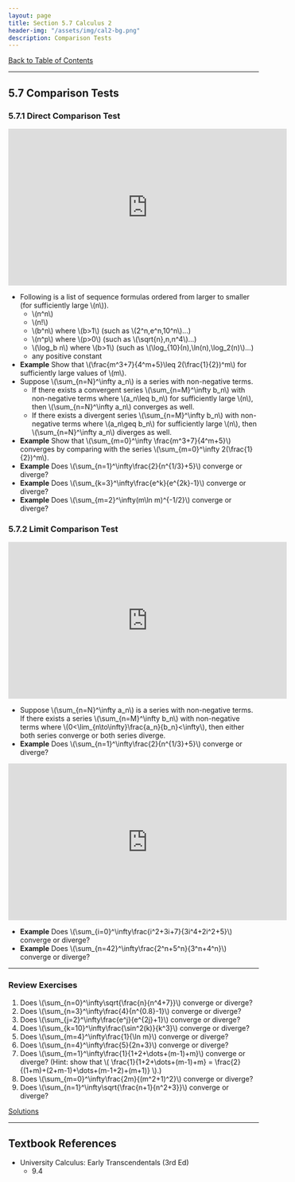 ```yaml
---
layout: page
title: Section 5.7 Calculus 2
header-img: "/assets/img/cal2-bg.png"
description: Comparison Tests
---
```


[Back to Table of Contents](../..)

---

## 5.7 Comparison Tests

### 5.7.1 Direct Comparison Test

<iframe width="560" height="315" src="https://www.youtube.com/embed/2BrTpR7TqzA" frameborder="0" allowfullscreen></iframe>

- Following is a list of sequence formulas ordered from larger to
  smaller (for sufficiently large \\(n\\)).
    - \\(n^n\\)
    - \\(n!\\)
    - \\(b^n\\) where \\(b>1\\) (such as \\(2^n,e^n,10^n\\)...)
    - \\(n^p\\) where \\(p>0\\) (such as \\(\sqrt{n},n,n^4\\)...)
    - \\(\log_b n\\) where \\(b>1\\)
      (such as \\(\log_{10}(n),\ln(n),\log_2(n)\\)...)
    - any positive constant
- **Example**
  Show that \\(\frac{m^3+7}{4^m+5}\leq 2(\frac{1}{2})^m\\) for sufficiently
  large values of \\(m\\).
- Suppose \\(\sum_{n=N}^\infty a_n\\) is a series with non-negative terms.
    - If there exists a convergent series \\(\sum_{n=M}^\infty b_n\\)
      with non-negative terms where \\(a_n\leq b_n\\) for sufficiently
      large \\(n\\), then \\(\sum_{n=N}^\infty a_n\\) converges as well.
    - If there exists a divergent series \\(\sum_{n=M}^\infty b_n\\)
      with non-negative terms where \\(a_n\geq b_n\\) for sufficiently
      large \\(n\\), then \\(\sum_{n=N}^\infty a_n\\) diverges as well.
- **Example**
  Show that \\(\sum_{m=0}^\infty \frac{m^3+7}{4^m+5}\\) converges by
  comparing with the series \\(\sum_{m=0}^\infty 2(\frac{1}{2})^m\\).
- **Example**
  Does \\(\sum_{n=1}^\infty\frac{2}{n^{1/3}+5}\\) converge or diverge?
- **Example**
  Does \\(\sum_{k=3}^\infty\frac{e^k}{e^{2k}-1}\\) converge or diverge?
- **Example**
  Does \\(\sum_{m=2}^\infty(m\ln m)^{-1/2}\\) converge or diverge?


### 5.7.2 Limit Comparison Test

<iframe width="560" height="315" src="https://www.youtube.com/embed/CCi27WlXPF8" frameborder="0" allowfullscreen></iframe>

- Suppose \\(\sum_{n=N}^\infty a_n\\) is a series with non-negative terms.
  If there exists a series \\(\sum_{n=M}^\infty b_n\\)
  with non-negative terms where
  \\(0<\lim_{n\to\infty}\frac{a_n}{b_n}<\infty\\),
  then either both series converge or both series diverge.
- **Example**
  Does \\(\sum_{n=1}^\infty\frac{2}{n^{1/3}+5}\\) converge or diverge?

<iframe width="560" height="315" src="https://www.youtube.com/embed/Yu8mh9Px2R0" frameborder="0" allowfullscreen></iframe>

- **Example**
  Does \\(\sum_{i=0}^\infty\frac{i^2+3i+7}{3i^4+2i^2+5}\\) converge or diverge?
- **Example**
  Does \\(\sum_{n=42}^\infty\frac{2^n+5^n}{3^n+4^n}\\) converge or diverge?

---

### Review Exercises

1.  Does \\(\sum_{n=0}^\infty\sqrt{\frac{n}{n^4+7}}\\) converge or
    diverge?
1.  Does \\(\sum_{n=3}^\infty\frac{4}{n^{0.8}-1}\\) converge or
    diverge?
1.  Does \\(\sum_{j=2}^\infty\frac{e^j}{e^{2j}+1}\\) converge or diverge?
1.  Does \\(\sum_{k=10}^\infty\frac{\sin^2(k)}{k^3}\\) converge or diverge?
1.  Does \\(\sum_{m=4}^\infty\frac{1}{\ln m}\\) converge or diverge?
1.  Does \\(\sum_{n=4}^\infty\frac{5}{2n+3}\\) converge or diverge?
1.  Does \\(\sum_{m=1}^\infty\frac{1}{1+2+\dots+(m-1)+m}\\) converge or diverge?
    (Hint: show that \\(
      \frac{1}{1+2+\dots+(m-1)+m}
        =
      \frac{2}{(1+m)+(2+m-1)+\dots+(m-1+2)+(m+1)}
    \\).)
1.  Does \\(\sum_{m=0}^\infty\frac{2m}{(m^2+1)^2}\\) converge or
    diverge?
1.  Does \\(\sum_{n=1}^\infty\sqrt{\frac{n+1}{n^2+3}}\\) converge or
    diverge?

[Solutions](/resources/calclulus2/solutions/5.7.pdf)

---

## Textbook References

- University Calculus: Early Transcendentals (3rd Ed)
    - 9.4
